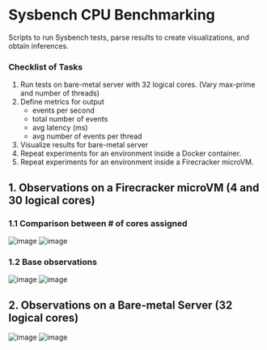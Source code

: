 # Sysbench CPU Benchmarking
Scripts to run Sysbench tests, parse results to create visualizations, and obtain inferences.
### Checklist of Tasks
1. Run tests on bare-metal server with 32 logical cores. (Vary max-prime and number of threads)
2. Define metrics for output 
    - events per second
    - total number of events
    - avg latency (ms)
    - avg number of events per thread
3. Visualize results for bare-metal server
4. Repeat experiments for an environment inside a Docker container.
5. Repeat experiments for an environment inside a Firecracker microVM.
## 1. Observations on a Firecracker microVM (4 and 30 logical cores)
### 1.1 Comparison between # of cores assigned
![image](https://user-images.githubusercontent.com/56372418/187706962-4751bd4f-9383-470b-971c-03bad11f39c1.png)
![image](https://user-images.githubusercontent.com/56372418/187707004-ae5d3d31-1301-475f-9d16-ed83629a6b39.png)
### 1.2 Base observations
![image](https://user-images.githubusercontent.com/56372418/187349529-e19a5ee5-e770-4120-bed4-bc2334b8ecad.png)
![image](https://user-images.githubusercontent.com/56372418/187349500-dbfaa747-92bd-43f1-a49a-d303cdda1228.png)
## 2. Observations on a Bare-metal Server (32 logical cores)
![image](https://user-images.githubusercontent.com/56372418/187203852-e6894fe1-ffda-4ef6-9cdc-4d6af3ebd28e.png)
![image](https://user-images.githubusercontent.com/56372418/187203891-a919ca33-9a25-42b5-91ed-4d6abb7a3fa0.png)
